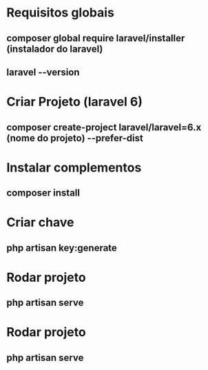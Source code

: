 # Requisitos globais
## composer global require laravel/installer (instalador do laravel)
## laravel --version

# Criar Projeto (laravel 6)
## composer create-project laravel/laravel=6.x (nome do projeto) --prefer-dist

# Instalar complementos
## composer install

# Criar chave
## php artisan key:generate

# Rodar projeto
## php artisan serve

# Rodar projeto
## php artisan serve

